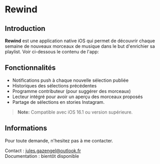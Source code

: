 # Rewind

## Introduction
**Rewind** est une application native iOS qui permet de découvrir chaque semaine de nouveaux morceaux de musique dans le but d'enrichier sa playlist. Voir ci-dessous le contenu de l'app:



## Fonctionnalités

- Notifications push à chaque nouvelle sélection publiée
- Historiques des sélections précédentes
- Programme contributeur (pour suggérer des morceaux)
- Lecteur intégré pour avoir un aperçu des morceaux proposés
- Partage de sélections en stories Instagram.

> **Note:** Compatible avec iOS 16.1 ou version supérieure.

## Informations

Pour toute demande, n'hesitez pas à me contacter.  

Contact : jules.gazengel@outlook.fr  
Documentation : bientôt disponible
